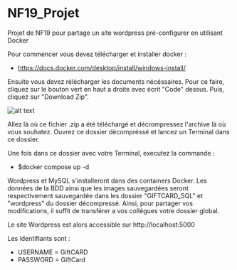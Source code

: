 # NF19_Projet
Projet de NF19 pour partage un site wordpress pré-configurer en utilisant Docker


Pour commencer vous devez télécharger et installer docker :

- https://docs.docker.com/desktop/install/windows-install/

Ensuite vous devez rélécharger les documents nécéssaires. Pour ce faire, cliquez sur le bouton vert en haut a droite avec écrit "Code" dessus. 
Puis, cliquez sur "Download Zip".

![alt text](https://i.ibb.co/nrfgRjv/Capture-d-cran-2022-12-28-22-56-38.png)


Allez là où ce fichier .zip a été téléchargé et décrompressez l'archive là où vous souhatez. Ouvrez ce dossier décompréssé et lancez un Terminal dans ce dossier. 

Une fois dans ce dossier avec votre Terminal, executez la commande :

- $docker compose up -d

Wordpress et MySQL s'installeront dans des containers Docker. Les données de la BDD ainsi que les images sauvegardées seront respectivement sauvegardée dans les dossier "GIFTCARD_SQL" et "wordpress" du dossier décompressé. Ainsi, pour partager vos modifications, il suffit de transférer a vos collégues votre dossier global.


Le site Wordpress est alors accessible sur http://localhost:5000 

Les identifiants sont :
- USERNAME = GiftCARD
- PASSWORD = GiftCard



